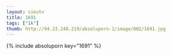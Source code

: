 ```yaml
--- 
layout: sieutv
title: 1691
tags: ["1k"]
thumb: http://94.23.248.219/absoluporn-1/image/002/1691.jpg
---
```

{% include absoluporn key="1691" %} 
